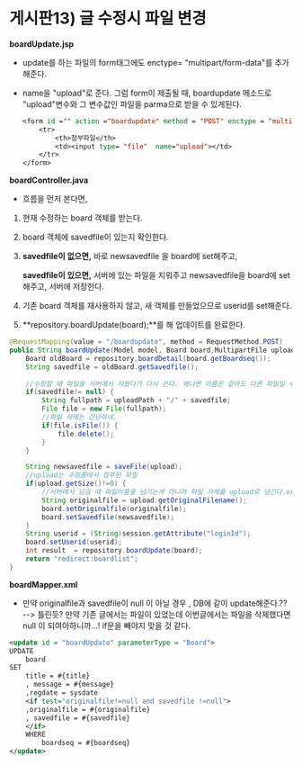 # 게시판13) 글 수정시 파일 변경

**boardUpdate.jsp**

- update를 하는 파일의 form태그에도 enctype= "multipart/form-data"를 추가해준다.

- name을 "upload"로 준다. 그럼 form이 제출될 때, boardupdate 메소드로 "upload"변수와 그 변수값인 파일을 parma으로 받을 수 있게된다.

  ```jsp
  <form id ="" action ="boardupdate" method = "POST" enctype = "multipart/form-data">
      <tr>
          <th>첨부파일</th>
          <td><input type= "file"  name="upload"></td>
      </tr>
  </form>
  ```

**boardController.java**

- 흐름을 먼저 본다면,

1. 현재 수정하는 board 객체를 받는다.

2. board 객체에 savedfile이 있는지 확인한다.

3. **savedfile이 없으면,** 바로 newsavedfile 을 board에 set해주고, 

   **savedfile이 있으면,** 서버에 있는 파일을 지워주고 newsavedfile을 board에 set해주고, 서버에 저장한다. 

4. 기존 board 객체를 재사용하지 않고, 새 객체를 만들었으므로 userid를 set해준다.
5. **repository.boardUpdate(board);**를 해 업데이트를 완료한다.

```java
@RequestMapping(value = "/boardupdate", method = RequestMethod.POST)
public String boardUpdate(Model model, Board board,MultipartFile upload, HttpSession session) {
    Board oldBoard = repository.boardDetail(board.getBoardseq());
    String savedfile = oldBoard.getSavedfile();
    
    //수정할 때 파일을 서버에서 지웠다가 다시 쓴다. 왜냐면 이름은 같아도 다른 파일일 수도 있기 때문에 코드내에서 판별하기 좀 그럼.
    if(savedfile!= null) {
        String fullpath = uploadPath + "/" + savedfile;
        File file = new File(fullpath);
        //파일 삭제는 간단하네.
        if(file.isFile()) {
            file.delete();
        }
    }

    String newsavedfile = saveFile(upload);
    //upload는 수정폼에서 첨부된 파일
    if(upload.getSize()!=0) {
        //서버에서 넘길 때 파일이름을 넘기는게 아니라 파일 자체를 upload로 넘긴다.originalfile 변수를 jsp 쪽에서 넘기지 않아서 이렇게 여기서 set해줘야한다.
        String originalfile = upload.getOriginalFilename();
        board.setOriginalfile(originalfile);
        board.setSavedfile(newsavedfile);
    }
    String userid = (String)session.getAttribute("loginId");
    board.setUserid(userid);
    int result  = repository.boardUpdate(board);
    return "redirect:boardlist";
}
```

**boardMapper.xml**

- 만약 originalfile과 savedfile이 null 이 아닐 경우 , DB에 같이 update해준다.?? --> 틀린듯? 만약 기존 글에서는 파일이 있었는데 이번글에서는 파일을 삭제했다면 null 이 되여아하니까...! if문을 빼야지 맞을 것 같다.

```xml
<update id = "boardUpdate" parameterType = "Board">
UPDATE
	board
SET
	title = #{title} 
	, message = #{message}
	,regdate = sysdate
	<if test="originalfile!=null and savedfile !=null">
	,originalfile = #{originalfile}
	, savedfile = #{savedfile}
	</if>
	WHERE
		boardseq = #{boardseq}
</update>
```



